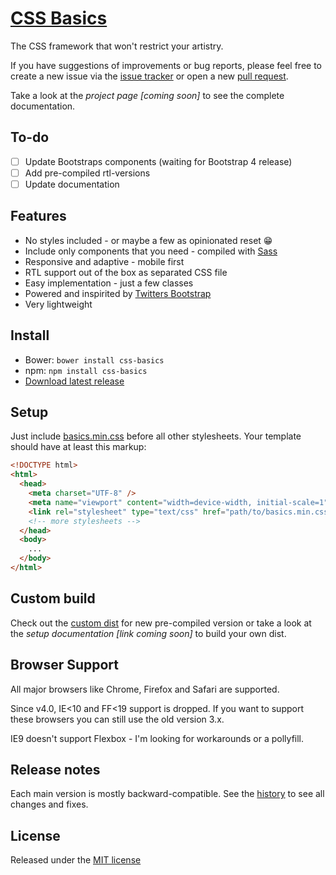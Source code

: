 # [CSS Basics](http://christoph-heich.de/css-basics)

The CSS framework that won't restrict your artistry.

If you have suggestions of improvements or bug reports, please feel free to
create a new issue via the [issue tracker](/issues) or open a new
[pull request](/pull/new/master).

Take a look at the _project page [coming soon]_ to see the complete documentation.

## To-do

- [ ] Update Bootstraps components (waiting for Bootstrap 4 release)
- [ ] Add pre-compiled rtl-versions
- [ ] Update documentation

## Features

- No styles included - or maybe a few as opinionated reset 😁
- Include only components that you need - compiled with [Sass](http://sass-lang.com/)
- Responsive and adaptive - mobile first
- RTL support out of the box as separated CSS file
- Easy implementation - just a few classes
- Powered and inspirited by [Twitters Bootstrap](http://getbootstrap.com/)
- Very lightweight

## Install

- Bower: `bower install css-basics`
- npm: `npm install css-basics`
- [Download latest release](/archive/master.zip)

## Setup

Just include [basics.min.css](/dist/basics.min.css) before all other stylesheets. Your
template should have at least this markup:

```html
<!DOCTYPE html>
<html>
  <head>
    <meta charset="UTF-8" />
    <meta name="viewport" content="width=device-width, initial-scale=1" />
    <link rel="stylesheet" type="text/css" href="path/to/basics.min.css" />
    <!-- more stylesheets -->
  </head>
  <body>
    ...
  </body>
</html>
```

## Custom build

Check out the [custom dist](/dist/custom) for new pre-compiled version or take
a look at the _setup documentation [link coming soon]_ to build your own dist.

## Browser Support

All major browsers like Chrome, Firefox and Safari are supported.

Since v4.0, IE<10 and FF<19 support is dropped. If you want to support these browsers
you can still use the old version 3.x.

IE9 doesn't support Flexbox - I'm looking for workarounds or a pollyfill.

## Release notes

Each main version is mostly backward-compatible. See the [history](HISTORY.md) to
see all changes and fixes.

## License

Released under the [MIT license](LICENSE)
